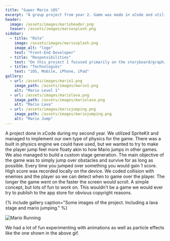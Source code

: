 ```yaml
---
title: "Super Mario iOS"
excerpt: "A group project from year 2. Game was made in xCode and utilizes SpriteKit, custom physics, and randomly generated stages."
header:
  image: /assets/images/marioheader.png
  teaser: /assets/images/mariosplash.png
sidebar:
  - title: "Role"
    image: /assets/images/mariosplash.png
    image_alt: "logo"
    text: "Front-End Developer"
  - title: "Responsibilities"
    text: "On this project I focused primarily on the storyboard/graphics for the game. This included refining hitboxes for both enemies and player as well as textures used."
  - title: "Technologies"
    text: "iOS, Mobile, iPhone, iPad"
gallery:
  - url: /assets/images/mario1.png
    image_path: /assets/images/mario1.png
    alt: "Mario Level 1"
  - url: /assets/images/mariolava.png
    image_path: /assets/images/mariolava.png
    alt: "Mario Lava"
  - url: /assets/images/mariojumping.png
    image_path: /assets/images/mariojumping.png
    alt: "Mario Jump"
---
```


A project done in xCode during my second year. We utilized SpriteKit and managed to implement our own type of physics for the game. There was a built in physics engine we could have used, but we wanted to try to make the player jump feel more floaty akin to how Mario jumps in other games. We also managed to build a custom stage generation. The main objective of the game was to simply jump over obstacles and survive for as long as possible. Every time you jumped over something you would gain 1 score. High score was recorded locally on the device. We coded collision with enemies and the player so we can detect when to game over the player. The longer the game went on the faster the screen would scroll. A simple concept, but lots of fun to work on. This wouldn't be a game we would ever try to publish to the app store for obvious copyright reasons.

{% include gallery caption="Some images of the project. Including a lava stage and mario jumping." %}

![Mario Running](https://media.giphy.com/media/l3q2t5WmRC7wG97nW/giphy.gif)


We had a lot of fun experimenting with animations as well as particle effects like the one shown in the above gif.
